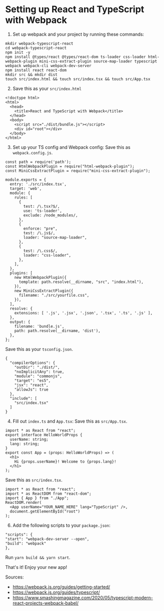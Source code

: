 # Setting up React and TypeScript with Webpack

1. Set up webpack and your project by running these commands:
```
mkdir webpack-typescript-react
cd webpack-typescript-react
npm init -y
npm install @types/react @types/react-dom ts-loader css-loader html-webpack-plugin mini-css-extract-plugin source-map-loader typescript webpack webpack-cli webpack-dev-server
npm install react react-dom
mkdir src && mkdir dist
touch src/index.html && touch src/index.tsx && touch src/App.tsx
```

2. Save this as your `src/index.html`
```
<!doctype html>
<html>
  <head>
    <title>React and TypeScript with Webpack</title>
  </head>
  <body>
    <script src="./dist/bundle.js"></script>
    <div id="root"></div>
  </body>
</html>
```

3. Set up your TS config and Webpack config:
Save this as `webpack.config.js`.
```
const path = require('path');
const HtmlWebpackPlugin = require("html-webpack-plugin");
const MiniCssExtractPlugin = require("mini-css-extract-plugin");

module.exports = {
  entry: './src/index.tsx',
  target: 'web',
  module: {
    rules: [
      {
        test: /\.tsx?$/,
        use: 'ts-loader',
        exclude: /node_modules/,
      },
      {
        enforce: "pre",
        test: /\.js$/,
        loader: "source-map-loader",
      },
      {
        test: /\.css$/,
        loader: "css-loader",
      },
    ],
  },
  plugins: [
    new HtmlWebpackPlugin({
      template: path.resolve(__dirname, "src", "index.html"),
    }),
    new MiniCssExtractPlugin({
      filename: "./src/yourfile.css",
    }),
  ],
  resolve: {
    extensions: [ '.js', '.jsx', '.json', '.tsx', '.ts', '.js' ],
  },
  output: {
    filename: 'bundle.js',
    path: path.resolve(__dirname, 'dist'),
  },
};
```

Save this as your `tsconfig.json`.
```
{
  "compilerOptions": {
    "outDir": "./dist/",
    "noImplicitAny": true,
    "module": "commonjs",
    "target": "es5",
    "jsx": "react",
    "allowJs": true
  },
  "include": [
    "src/index.tsx"
  ]
}
```

4. Fill out `index.ts` and `App.tsx`:
Save this as `src/App.tsx`.
```
import * as React from "react";
export interface HelloWorldProps {
  userName: string;
  lang: string;
}
export const App = (props: HelloWorldProps) => (
  <h1>
    Hi {props.userName}! Welcome to {props.lang}!
  </h1>
);
```

Save this as `src/index.tsx`.
```
import * as React from "react";
import * as ReactDOM from "react-dom";
import { App } from "./App";
ReactDOM.render(
  <App userName="YOUR_NAME_HERE" lang="TypeScript" />,
  document.getElementById("root")
);
```

6. Add the following scripts to your `package.json`:
```
"scripts": {
"start": "webpack-dev-server --open",
"build": "webpack"
},
```

Run `yarn build && yarn start`.

That's it! Enjoy your new app!

Sources:
* https://webpack.js.org/guides/getting-started/
* https://webpack.js.org/guides/typescript/
* https://www.smashingmagazine.com/2020/05/typescript-modern-react-projects-webpack-babel/
